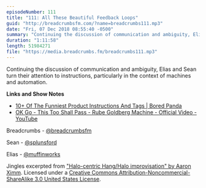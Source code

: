 ```yaml
---
episodeNumber: 111
title: "111: All These Beautiful Feedback Loops"
guid: "http://breadcrumbsfm.com/?name=breadcrumbs111.mp3"
date: "Fri, 07 Dec 2018 08:55:40 -0500"
summary: "Continuing the discussion of communication and ambiguity, Elias and Sean turn their attention to instructions, particularly in the context of machines and automation."
duration: "1:11:58"
length: 51984271
file: "https://media.breadcrumbs.fm/breadcrumbs111.mp3"
---
```

Continuing the discussion of communication and ambiguity, Elias and Sean turn their attention to instructions, particularly in the context of machines and automation.

**Links and Show Notes**
- [10+ Of The Funniest Product Instructions And Tags | Bored Panda](https://www.boredpanda.com/funny-product-instructions/)
- [OK Go - This Too Shall Pass - Rube Goldberg Machine - Official Video - YouTube](http://youtu.be/qybUFnY7Y8w)

Breadcrumbs - [@breadcrumbsfm](https://twitter.com/breadcrumbsfm)

Sean - [@splunsford](https://twitter.com/splunsford)

Elias - [@muffinworks](https://twitter.com/muffinworks)

Jingles excerpted from ["Halo-centric Hang/Halo improvisation" by Aaron Ximm](http://freemusicarchive.org/music/aaron_ximm/handpans_and_the_hang/). Licensed under a [Creative Commons Attribution-Noncommercial-ShareAlike 3.0 United States License](http://creativecommons.org/licenses/by-nc-sa/3.0/us/).